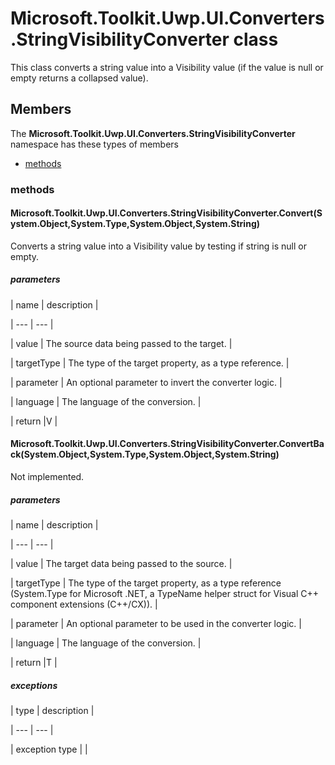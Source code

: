
# Microsoft.Toolkit.Uwp.UI.Converters.StringVisibilityConverter class

This class converts a string value into a Visibility value (if the value is null or empty returns a collapsed value).

## Members

The **Microsoft.Toolkit.Uwp.UI.Converters.StringVisibilityConverter** namespace has these types of members

* [methods](#methods)

### methods

#### Microsoft.Toolkit.Uwp.UI.Converters.StringVisibilityConverter.Convert(System.Object,System.Type,System.Object,System.String)

Converts a string value into a Visibility value by testing if string is null or empty.

##### parameters




| name | description |

| --- | --- |

| value | The source data being passed to the target. |

| targetType | The type of the target property, as a type reference. |

| parameter | An optional parameter to invert the converter logic. |

| language | The language of the conversion. |

| return |V |

#### Microsoft.Toolkit.Uwp.UI.Converters.StringVisibilityConverter.ConvertBack(System.Object,System.Type,System.Object,System.String)

Not implemented.

##### parameters




| name | description |

| --- | --- |

| value | The target data being passed to the source. |

| targetType | The type of the target property, as a type reference (System.Type for Microsoft .NET, a TypeName helper struct for Visual C++ component extensions (C++/CX)). |

| parameter | An optional parameter to be used in the converter logic. |

| language | The language of the conversion. |

| return |T |

##### exceptions



| type | description |

| --- | --- |

| exception type | |
